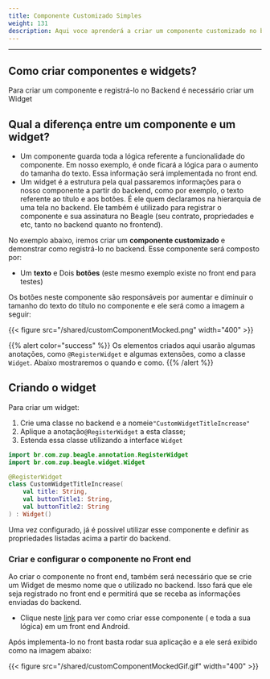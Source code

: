 ```yaml
---
title: Componente Customizado Simples
weight: 131
description: Aqui voce aprenderá a criar um componente customizado no backend com o Beagle.
---
```


---

## Como criar componentes e widgets?

Para criar um componente e registrá-lo no Backend é necessário criar um Widget

## Qual a diferença entre um componente e um widget?

- Um componente guarda toda a lógica referente a funcionalidade do componente. Em nosso exemplo, é onde ficará a lógica para o aumento do tamanha do texto. Essa informação será implementada no front end.
- Um widget é a estrutura pela qual passaremos informações para o nosso componente a partir do backend, como por exemplo, o texto referente ao título e aos botões. É ele quem declaramos na hierarquia de uma tela no backend. Ele também é utilizado para registrar o componente e sua assinatura no Beagle (seu contrato, propriedades e etc, tanto no backend quanto no frontend).

No exemplo abaixo, iremos criar um **componente customizado** e demonstrar como registrá-lo no backend. Esse componente será composto por:

- Um **texto** e Dois **botões** (este mesmo exemplo existe no front end para testes)

Os botões neste componente são responsáveis ​​por aumentar e diminuir o tamanho do texto do título no componente e ele será como a imagem a seguir:

{{< figure src="/shared/customComponentMocked.png" width="400" >}}

{{% alert color="success" %}}
Os elementos criados aqui usarão algumas anotações, como `@RegisterWidget` e algumas extensões, como a classe `Widget`. Abaixo mostraremos o quando e como.
{{% /alert %}}

## Criando o widget

Para criar um widget:

1. Crie uma classe no backend e a nomeie`"CustomWidgetTitleIncrease"`
2. Aplique a anotação`@RegisterWidget` a esta classe;
3. Estenda essa classe utilizando a interface `Widget`

```kotlin
import br.com.zup.beagle.annotation.RegisterWidget
import br.com.zup.beagle.widget.Widget

@RegisterWidget
class CustomWidgetTitleIncrease(
    val title: String,
    val buttonTitle1: String,
    val buttonTitle2: String
) : Widget()
```

Uma vez configurado, já é possivel utilizar esse componente e definir as propriedades listadas acima a partir do backend.

### Criar e configurar o componente no Front end

Ao criar o componente no front end, também será necessário que se crie um Widget de mesmo nome que o utilizado no backend. Isso fará que ele seja registrado no front end e permitirá que se receba as informações enviadas do backend.

- Clique neste [link](/pt/android/customization/widgets/simple-custom-widget/) para ver como criar esse componente ( e toda a sua lógica) em um front end Android.

Após implementa-lo no front basta rodar sua aplicação e a ele será exibido como na imagem abaixo:

{{< figure src="/shared/customComponentMockedGif.gif" width="400" >}}
